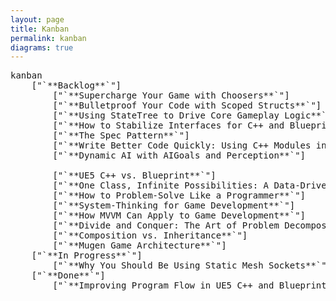 ```yaml
---
layout: page
title: Kanban
permalink: kanban
diagrams: true
---
```


<pre class="mermaid">
kanban
    ["`**Backlog**`"]
        ["`**Supercharge Your Game with Choosers**`"]
        ["`**Bulletproof Your Code with Scoped Structs**`"]
        ["`**Using StateTree to Drive Core Gameplay Logic**`"]
        ["`**How to Stabilize Interfaces for C++ and Blueprint**`"]
        ["`**The Spec Pattern**`"]
        ["`**Write Better Code Quickly: Using C++ Modules in UE5**`"]
        ["`**Dynamic AI with AIGoals and Perception**`"]
        
        ["`**UE5 C++ vs. Blueprint**`"]
        ["`**One Class, Infinite Possibilities: A Data-Driven Approach to UE5**`"]
        ["`**How to Problem-Solve Like a Programmer**`"]
        ["`**System-Thinking for Game Development**`"]
        ["`**How MVVM Can Apply to Game Development**`"]
        ["`**Divide and Conquer: The Art of Problem Decomposition in UE5**`"]
        ["`**Composition vs. Inheritance**`"]
        ["`**Mugen Game Architecture**`"]
    ["`**In Progress**`"]
        ["`**Why You Should Be Using Static Mesh Sockets**`"]
    ["`**Done**`"]
        ["`**Improving Program Flow in UE5 C++ and Blueprint**`"]
</pre>
